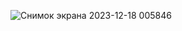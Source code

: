 ![Снимок экрана 2023-12-18 005846](https://github.com/abdu1o/YouTube/assets/103050489/432d63cf-dcb3-47ca-b954-5538ddbb1c5f)
